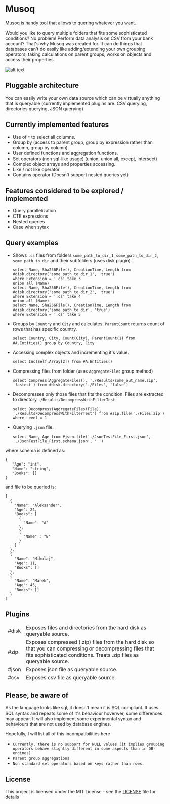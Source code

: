 # Musoq
Musoq is handy tool that allows to quering whatever you want.

Would you like to query multiple folders that fits some sophisticated conditions? No problem! Perform data analysis on CSV from your bank account? That's why Musoq was created for. It can do things that databases can't do easily like adding/extending your own grouping operators, taking calculations on parent groups, works on objects and access their properties.

![alt text](https://raw.githubusercontent.com/Puchaczov/Musoq/master/query_res.png)

## Pluggable architecture

You can easily write your own data source which can be virtually anything that is queryable (currently implemented plugins are: CSV querying, directories querying, JSON querying)

## Currently implemented features

- Use of `*` to select all columns.
- Group by (access to parent group, group by expression rather than column, group by column)
- User defined functions and aggregation functions.
- Set operators (non sql-like usage) (union, union all, except, intersect)
- Complex object arrays and properties accessing.
- Like / not like operator
- Contains operator (Doesn't support nested queries yet)

## Features considered to be explored / implemented

- Query parallelization
- CTE expressions
- Nested queries
- Case when sytax

## Query examples

- Shows `.cs` files from folders `some_path_to_dir_1`, `some_path_to_dir_2`, `some_path_to_dir` and their subfolders (uses disk plugin).

      select Name, Sha256File(), CreationTime, Length from #disk.directory('some_path_to_dir_1', 'true')
      where Extension = '.cs' take 3
      union all (Name)
      select Name, Sha256File(), CreationTime, Length from #disk.directory('some_path_to_dir_2', 'true')
      where Extension = '.cs' take 4
      union all (Name)
      select Name, Sha256File(), CreationTime, Length from #disk.directory('some_path_to_dir', 'true')
      where Extension = '.cs' take 5

- Groups by `Country` and `City` and calculates. `ParentCount` returns count of rows that has specific country.

      select Country, City, Count(City), ParentCount(1) from #A.Entities() group by Country, City
      
- Accessing complex objects and incrementing it's value.

      select Inc(Self.Array[2]) from #A.Entities()
      
- Compressing files from folder (uses `AggregateFiles` group method)

      select Compress(AggregateFiles(), './Results/some_out_name.zip', 'fastest') from #disk.directory('./Files', 'false')
      
- Decompresses only those files that fits the condition. Files are extracted to directory `./Results/DecompressWithFilterTest` 

      select Decompress(AggregateFiles(File), './Results/DecompressWithFilterTest') from #zip.file('./Files.zip') 
      where Level = 1
     
- Querying `.json` file.

      select Name, Age from #json.file('./JsonTestFile_First.json', './JsonTestFile_First.schema.json', ' ')
     
where schema is defined as: 

    { 
       "Age": "int",
       "Name": "string",
       "Books": [] 
    }
    
and file to be queried is:

    [
      {
        "Name": "Aleksander",
        "Age": 24,
        "Books": [
          {
            "Name": "A"
          },
          {
            "Name" : "B" 
          }
        ]
      },
      {
        "Name": "Mikolaj",
        "Age": 11,
        "Books": []
      },
      {
        "Name": "Marek",
        "Age": 45,
        "Books": []
      }
    ]

## Plugins

<table>
      <thead>
            <tr><td>#disk</td><td>Exposes files and directories from the hard disk as queryable source.</td></tr>
            <tr><td>#zip</td><td>Exposes compressed (.zip) files from the hard disk so that you can compressing or decompressing files that fits sophisticated conditions. Treats .zip files as queryable source.</td></tr>
            <tr><td>#json</td><td>Exposes json file as queryable source.</td></tr>
            <tr><td>#csv</td><td>Exposes csv file as queryable source.</td></tr>
      </thead>
</table>

## Please, be aware of

As the language looks like sql, it doesn't mean it is SQL compliant. It uses SQL syntax and repeats some of it's behaviour hoverwer, some differences may appear. It will also implement some experimental syntax and behaviours that are not used by database engines.

Hopefully, I will list all of this incompatibilities here

- `Currently, there is no support for NULL values (it implies grouping operators behave slightly different in some aspects than in DB-engines)`
- `Parent group aggregations`
- `Non standard set operators based on keys rather than rows.`

## License

This project is licensed under the MIT License - see the [LICENSE](LICENSE) file for details
